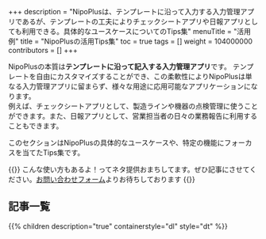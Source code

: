 +++
description = "NipoPlusは、テンプレートに沿って入力する入力管理アプリであるが、テンプレートの工夫によりチェックシートアプリや日報アプリとしても利用できる。具体的なユースケースについてのTips集"
menuTitle = "活用例"
title = "NipoPlusの活用Tips集"
toc = true
tags = []
weight = 104000000
contributors = []
+++

NipoPlusの本質は**テンプレートに沿って記入する入力管理アプリ**です。
テンプレートを自由にカスタマイズすることができ、この柔軟性によりNipoPlusは単なる入力管理アプリに留まらず、様々な用途に応用可能なアプリケーションになります。  
例えば、チェックシートアプリとして、製造ラインや機器の点検管理に使うことができます。また、日報アプリとして、営業担当者の日々の業務報告に利用することもできます。

このセクションはNipoPlusの具体的なユースケースや、特定の機能にフォーカスを当てたTips集です。

{{<alice pos="right" icon="please">}}
こんな使い方もあるよ！ってネタ提供おまちしてます。ぜひ記事にさせてください。[お問い合わせフォーム](/system/inquery/)よりお待ちしております
{{</alice>}}

## 記事一覧

{{% children description="true" containerstyle="dl" style="dt" %}}
